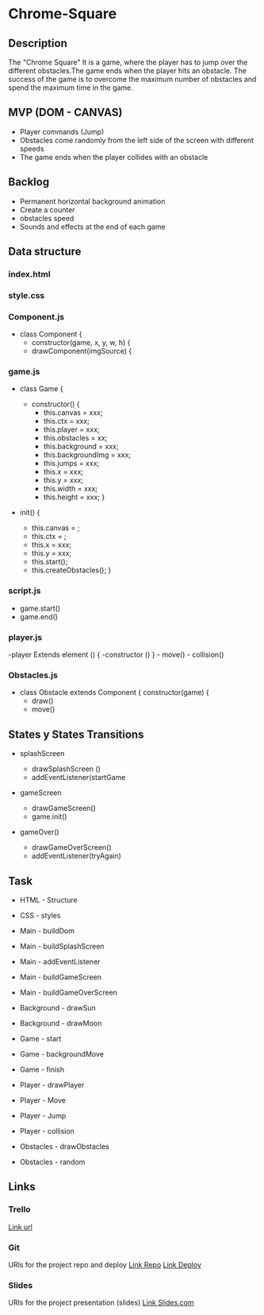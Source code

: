 # Chrome-Square

## Description
The "Chrome Square" It is a game, where the player has to jump over the different obstacles.The game ends when the player hits an obstacle. The success of the game is to overcome the maximum number of obstacles and spend the maximum time in the game.


## MVP (DOM - CANVAS)
 - Player commands (Jump)
 - Obstacles come randomly from the left side of the screen with different speeds
 - The game ends when the player collides with an obstacle

 
## Backlog
- Permanent horizontal background animation
- Create a counter
- obstacles speed
- Sounds and effects at the end of each game

## Data structure

### index.html
### style.css
### Component.js

- class Component {
    - constructor(game, x, y, w, h) {
    - drawComponent(imgSource) {

### game.js

- class Game {
  - constructor() {
    - this.canvas = xxx;
    - this.ctx = xxx;
    - this.player = xxx;
    - this.obstacles = xx;
    - this.background = xxx;
    - this.backgroundImg = xxx;
    - this.jumps = xxx;
    - this.x = xxx;
    - this.y = xxx;
    - this.width = xxx;
    - this.height = xxx;
  }

- init() {

   - this.canvas = ;
   - this.ctx = ;
   - this.x = xxx;
   - this.y = xxx;
   - this.start();
   - this.createObstacles();
  }

### script.js

- game.start()
- game.end()

### player.js

-player Extends element () {
    -constructor ()
    }
    - move()
    - collision()

### Obstacles.js

- class Obstacle extends Component {
    constructor(game) {
    - draw()
    - move()


## States y States Transitions
- splashScreen
  - drawSplashScreen ()
  - addEventListener(startGame
  
- gameScreen
  - drawGameScreen()
  - game.init()

- gameOver()
  - drawGameOverScreen()
  - addEventListener(tryAgain) 


## Task
- HTML - Structure
- CSS - styles

- Main - buildDom
- Main - buildSplashScreen
- Main - addEventListener
- Main - buildGameScreen
- Main - buildGameOverScreen

- Background - drawSun
- Background - drawMoon

- Game - start
- Game - backgroundMove
- Game - finish

- Player - drawPlayer
- Player - Move
- Player - Jump
- Player - collision

- Obstacles - drawObstacles
- Obstacles - random


## Links


### Trello
[Link url](https://trello.com/b/2aVBN9wp/m1-project-game)


### Git
URls for the project repo and deploy
[Link Repo](http://github.com)
[Link Deploy](http://github.com)


### Slides
URls for the project presentation (slides)
[Link Slides.com](http://slides.com)



